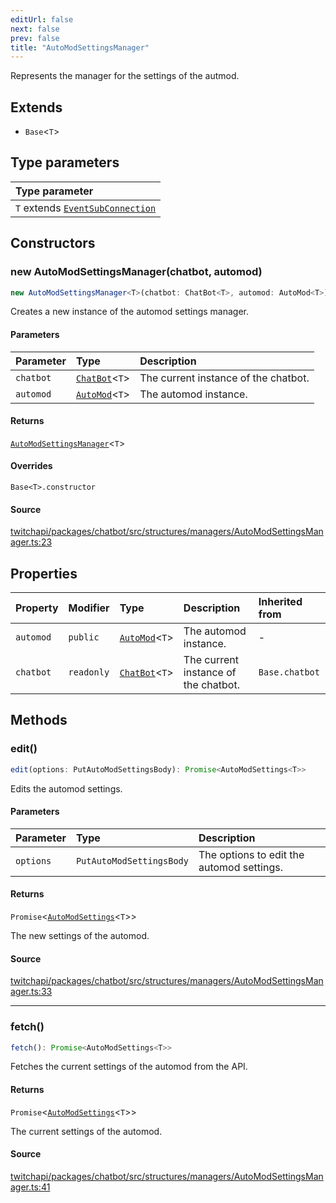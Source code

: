 ```yaml
---
editUrl: false
next: false
prev: false
title: "AutoModSettingsManager"
---
```


Represents the manager for the settings of the autmod.

## Extends

- `Base`\<`T`\>

## Type parameters

| Type parameter |
| :------ |
| `T` extends [`EventSubConnection`](/api/chatbot/enumerations/eventsubconnection/) |

## Constructors

### new AutoModSettingsManager(chatbot, automod)

```ts
new AutoModSettingsManager<T>(chatbot: ChatBot<T>, automod: AutoMod<T>): AutoModSettingsManager<T>
```

Creates a new instance of the automod settings manager.

#### Parameters

| Parameter | Type | Description |
| :------ | :------ | :------ |
| `chatbot` | [`ChatBot`](/api/chatbot/classes/chatbot/)\<`T`\> | The current instance of the chatbot. |
| `automod` | [`AutoMod`](/api/chatbot/classes/automod/)\<`T`\> | The automod instance. |

#### Returns

[`AutoModSettingsManager`](/api/chatbot/classes/automodsettingsmanager/)\<`T`\>

#### Overrides

`Base<T>.constructor`

#### Source

[twitchapi/packages/chatbot/src/structures/managers/AutoModSettingsManager.ts:23](https://github.com/pablornc/twitchapi//blob/8695acad106a836c1f0fc4c57a113f17adce41f0/packages/chatbot/src/structures/managers/AutoModSettingsManager.ts#L23)

## Properties

| Property | Modifier | Type | Description | Inherited from |
| :------ | :------ | :------ | :------ | :------ |
| `automod` | `public` | [`AutoMod`](/api/chatbot/classes/automod/)\<`T`\> | The automod instance. | - |
| `chatbot` | `readonly` | [`ChatBot`](/api/chatbot/classes/chatbot/)\<`T`\> | The current instance of the chatbot. | `Base.chatbot` |

## Methods

### edit()

```ts
edit(options: PutAutoModSettingsBody): Promise<AutoModSettings<T>>
```

Edits the automod settings.

#### Parameters

| Parameter | Type | Description |
| :------ | :------ | :------ |
| `options` | `PutAutoModSettingsBody` | The options to edit the automod settings. |

#### Returns

`Promise`\<[`AutoModSettings`](/api/chatbot/classes/automodsettings/)\<`T`\>\>

The new settings of the automod.

#### Source

[twitchapi/packages/chatbot/src/structures/managers/AutoModSettingsManager.ts:33](https://github.com/pablornc/twitchapi//blob/8695acad106a836c1f0fc4c57a113f17adce41f0/packages/chatbot/src/structures/managers/AutoModSettingsManager.ts#L33)

***

### fetch()

```ts
fetch(): Promise<AutoModSettings<T>>
```

Fetches the current settings of the automod from the API.

#### Returns

`Promise`\<[`AutoModSettings`](/api/chatbot/classes/automodsettings/)\<`T`\>\>

The current settings of the automod.

#### Source

[twitchapi/packages/chatbot/src/structures/managers/AutoModSettingsManager.ts:41](https://github.com/pablornc/twitchapi//blob/8695acad106a836c1f0fc4c57a113f17adce41f0/packages/chatbot/src/structures/managers/AutoModSettingsManager.ts#L41)

